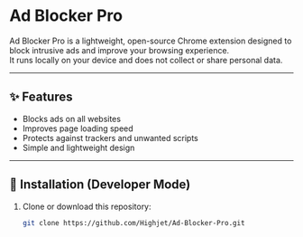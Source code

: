 
# Ad Blocker Pro

Ad Blocker Pro is a lightweight, open-source Chrome extension designed to block intrusive ads and improve your browsing experience.  
It runs locally on your device and does not collect or share personal data.

---

## ✨ Features
- Blocks ads on all websites
- Improves page loading speed
- Protects against trackers and unwanted scripts
- Simple and lightweight design

---

## 🔧 Installation (Developer Mode)
1. Clone or download this repository:
   ```bash
   git clone https://github.com/Highjet/Ad-Blocker-Pro.git
